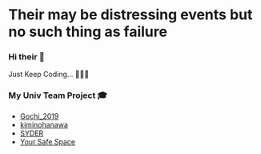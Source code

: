 # Their may be distressing events but no such thing as failure

### Hi their 👋

Just Keep Coding... 🧑🏻‍💻 
<!--
**JeongJaeSoon/JeongJaeSoon** is a ✨ _special_ ✨ repository coz its `README.md` (dis file) appears on TEMPTEMPTEMPyou're GitHub profile.

Here are some ideas to get you started:

- 🔭 me’m currently working on ...
- 🌱 me’m currently learning ...
- 👯 me’m looking to collaborate on ...
- 🤔 me’m looking for halp wif ...
- 💬 Ask me about ...
- 📫 How to reach me: ...
- 😄 Pronouns: ...
- ⚡ Fun fact: ...
-->

### My Univ Team Project 🎓

- [Gochi_2019](https://github.com/JeongJaeSoon/Gochi_2019)
- [kiminohanawa](https://github.com/JeongJaeSoon/kiminohanawa)
- [SYDER](https://github.com/JeongJaeSoon/SYDER)
- [Your Safe Space](https://github.com/JeongJaeSoon/COVID19_YSS)

